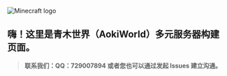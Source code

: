 ![Minecraft logo](https://github.com/729007894/AokiWorld/raw/master/Minecraft_logo.png)
## 嗨！这里是青木世界（AokiWorld）多元服务器构建页面。




>  **联系我们：QQ：729007894 或者您也可以通过发起 Issues 建立沟通。**
